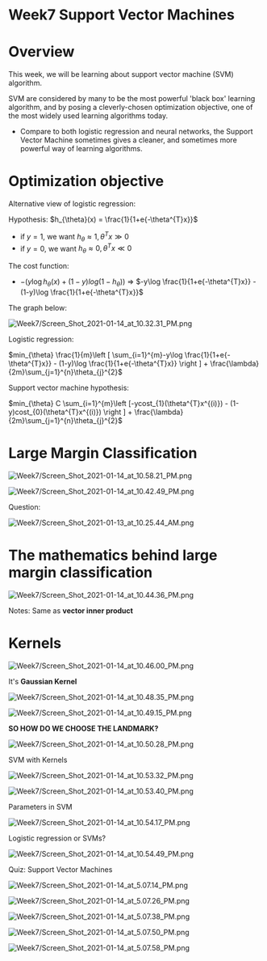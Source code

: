 # Week7 Support Vector Machines

# Overview

This week, we will be learning about support vector machine (SVM) algorithm. 

SVM are considered by many to be the most powerful 'black box' learning algorithm, and by posing a cleverly-chosen optimization objective, one of the most widely used learning algorithms today.

- Compare to both logistic regression and neural networks, the Support Vector Machine sometimes gives a cleaner, and sometimes more powerful way of learning algorithms.

# Optimization objective

Alternative view of logistic regression:

Hypothesis:  $h_{\theta}(x) = \frac{1}{1+e{-\theta^{T}x}}$

- if  $y = 1$, we want $h_{\theta} \approx 1, \theta^{T}x\gg0$
- if  $y = 0$, we want $h_{\theta} \approx 0, \theta^{T}x\ll0$

The cost function:

- $-(y\log h_{\theta}(x)+(1-y)log(1-h_{\theta}))$      ⇒ $-y\log \frac{1}{1+e{-\theta^{T}x}} - (1-y)\log \frac{1}{1+e{-\theta^{T}x}}$

The graph below:

![Week7/Screen_Shot_2021-01-14_at_10.32.31_PM.png](Week7/Screen_Shot_2021-01-14_at_10.32.31_PM.png)

Logistic regression:

$min_{\theta}
 \frac{1}{m}\left [   \sum_{i=1}^{m}-y\log \frac{1}{1+e{-\theta^{T}x}} - (1-y)\log \frac{1}{1+e{-\theta^{T}x}} \right ] + \frac{\lambda}{2m}\sum_{j=1}^{n}\theta_{j}^{2}$

Support vector machine hypothesis:

$min_{\theta}
C   \sum_{i=1}^{m}\left [-ycost_{1}(\theta^{T}x^{(i)}) - (1-y)cost_{0}(\theta^{T}x^{(i)}) \right ] + \frac{\lambda}{2m}\sum_{j=1}^{n}\theta_{j}^{2}$

# Large Margin Classification

![Week7/Screen_Shot_2021-01-14_at_10.58.21_PM.png](Week7/Screen_Shot_2021-01-14_at_10.58.21_PM.png)

![Week7/Screen_Shot_2021-01-14_at_10.42.49_PM.png](Week7/Screen_Shot_2021-01-14_at_10.42.49_PM.png)

Question:

![Week7/Screen_Shot_2021-01-13_at_10.25.44_AM.png](Week7/Screen_Shot_2021-01-13_at_10.25.44_AM.png)

# The mathematics behind large margin classification

![Week7/Screen_Shot_2021-01-14_at_10.44.36_PM.png](Week7/Screen_Shot_2021-01-14_at_10.44.36_PM.png)

Notes: Same as **vector inner product**

# Kernels

![Week7/Screen_Shot_2021-01-14_at_10.46.00_PM.png](Week7/Screen_Shot_2021-01-14_at_10.46.00_PM.png)

It's **Gaussian Kernel**

![Week7/Screen_Shot_2021-01-14_at_10.48.35_PM.png](Week7/Screen_Shot_2021-01-14_at_10.48.35_PM.png)

![Week7/Screen_Shot_2021-01-14_at_10.49.15_PM.png](Week7/Screen_Shot_2021-01-14_at_10.49.15_PM.png)

**SO HOW DO WE CHOOSE THE LANDMARK?**

![Week7/Screen_Shot_2021-01-14_at_10.50.28_PM.png](Week7/Screen_Shot_2021-01-14_at_10.50.28_PM.png)

SVM with Kernels

![Week7/Screen_Shot_2021-01-14_at_10.53.32_PM.png](Week7/Screen_Shot_2021-01-14_at_10.53.32_PM.png)

![Week7/Screen_Shot_2021-01-14_at_10.53.40_PM.png](Week7/Screen_Shot_2021-01-14_at_10.53.40_PM.png)

Parameters in SVM

![Week7/Screen_Shot_2021-01-14_at_10.54.17_PM.png](Week7/Screen_Shot_2021-01-14_at_10.54.17_PM.png)

Logistic regression or SVMs?

![Week7/Screen_Shot_2021-01-14_at_10.54.49_PM.png](Week7/Screen_Shot_2021-01-14_at_10.54.49_PM.png)

Quiz: Support Vector Machines

![Week7/Screen_Shot_2021-01-14_at_5.07.14_PM.png](Week7/Screen_Shot_2021-01-14_at_5.07.14_PM.png)

![Week7/Screen_Shot_2021-01-14_at_5.07.26_PM.png](Week7/Screen_Shot_2021-01-14_at_5.07.26_PM.png)

![Week7/Screen_Shot_2021-01-14_at_5.07.38_PM.png](Week7/Screen_Shot_2021-01-14_at_5.07.38_PM.png)

![Week7/Screen_Shot_2021-01-14_at_5.07.50_PM.png](Week7/Screen_Shot_2021-01-14_at_5.07.50_PM.png)

![Week7/Screen_Shot_2021-01-14_at_5.07.58_PM.png](Week7/Screen_Shot_2021-01-14_at_5.07.58_PM.png)